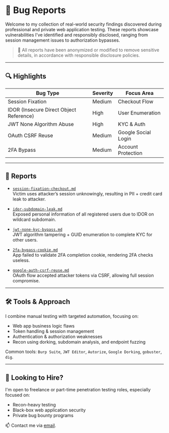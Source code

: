 # 🐞 Bug Reports

Welcome to my collection of real-world security findings discovered during professional and private web application testing. These reports showcase vulnerabilities I’ve identified and responsibly disclosed, ranging from session management issues to authorization bypasses.

> 🔐 All reports have been anonymized or modified to remove sensitive details, in accordance with responsible disclosure policies.

---

## 🔍 Highlights

| Bug Type                                | Severity  | Focus Area          |
|-----------------------------------------|-----------|---------------------|
| Session Fixation                        | Medium    | Checkout Flow       |
| IDOR (Insecure Direct Object Reference) | High      | User Enumeration    |
| JWT None Algorithm Abuse                | High      | KYC & Auth          |
| OAuth CSRF Reuse                        | Medium    | Google Social Login |
| 2FA Bypass                              | Medium    | Account Protection  |

---

## 📄 Reports

- [`session-fixation-checkout.md`](./session-fixation-checkout.md)  
  Victim uses attacker’s session unknowingly, resulting in PII + credit card leak to attacker.

- [`idor-subdomain-leak.md`](./idor-subdomain-leak.md)  
  Exposed personal information of all registered users due to IDOR on wildcard subdomain.

- [`jwt-none-kyc-bypass.md`](./jwt-none-kyc-bypass.md)  
  JWT algorithm tampering + GUID enumeration to complete KYC for other users.

- [`2fa-bypass-cookie.md`](./2fa-bypass-cookie.md)  
  App failed to validate 2FA completion cookie, rendering 2FA checks useless.

- [`google-auth-csrf-reuse.md`](./google-auth-csrf.md)  
  OAuth flow accepted attacker tokens via CSRF, allowing full session compromise.

---

## 🛠 Tools & Approach

I combine manual testing with targeted automation, focusing on:

- Web app business logic flaws
- Token handling & session management
- Authentication & authorization weaknesses
- Recon using dorking, subdomain analysis, and endpoint fuzzing

Common tools: `Burp Suite`, `JWT Editor`, `Autorize`, `Google Dorking`, `gobuster`, `dig`.

---

## 💼 Looking to Hire?

I'm open to freelance or part-time penetration testing roles, especially focused on:

- Recon-heavy testing
- Black-box web application security
- Private bug bounty programs

📫 Contact me via [email](tkkagotho1@gmail.com).

